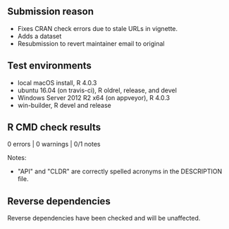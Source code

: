 ## Submission reason

* Fixes CRAN check errors due to stale URLs in vignette.
* Adds a dataset
* Resubmission to revert maintainer email to original

## Test environments

* local macOS install, R 4.0.3
* ubuntu 16.04 (on travis-ci), R oldrel, release, and devel
* Windows Server 2012 R2 x64 (on appveyor), R 4.0.3
* win-builder, R devel and release

## R CMD check results

0 errors | 0 warnings | 0/1 notes

Notes:
* "API" and "CLDR" are correctly spelled acronyms in the DESCRIPTION file.

## Reverse dependencies

Reverse dependencies have been checked and will be unaffected.
